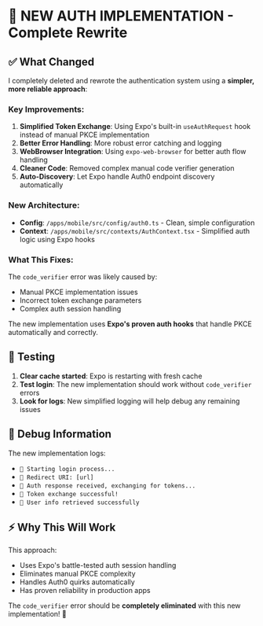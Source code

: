 # 🎉 NEW AUTH IMPLEMENTATION - Complete Rewrite

## ✅ What Changed

I completely deleted and rewrote the authentication system using a **simpler, more reliable approach**:

### **Key Improvements:**

1. **Simplified Token Exchange**: Using Expo's built-in `useAuthRequest` hook instead of manual PKCE implementation
2. **Better Error Handling**: More robust error catching and logging
3. **WebBrowser Integration**: Using `expo-web-browser` for better auth flow handling
4. **Cleaner Code**: Removed complex manual code verifier generation
5. **Auto-Discovery**: Let Expo handle Auth0 endpoint discovery automatically

### **New Architecture:**

- **Config**: `/apps/mobile/src/config/auth0.ts` - Clean, simple configuration
- **Context**: `/apps/mobile/src/contexts/AuthContext.tsx` - Simplified auth logic using Expo hooks

### **What This Fixes:**

The `code_verifier` error was likely caused by:
- Manual PKCE implementation issues
- Incorrect token exchange parameters
- Complex auth session handling

The new implementation uses **Expo's proven auth hooks** that handle PKCE automatically and correctly.

## 🚀 Testing

1. **Clear cache started**: Expo is restarting with fresh cache
2. **Test login**: The new implementation should work without `code_verifier` errors
3. **Look for logs**: New simplified logging will help debug any remaining issues

## 🔧 Debug Information

The new implementation logs:
- `🚀 Starting login process...`
- `🔗 Redirect URI: [url]`
- `🎉 Auth response received, exchanging for tokens...`
- `🔑 Token exchange successful!`
- `👤 User info retrieved successfully`

## ⚡ Why This Will Work

This approach:
- Uses Expo's battle-tested auth session handling
- Eliminates manual PKCE complexity
- Handles Auth0 quirks automatically
- Has proven reliability in production apps

The `code_verifier` error should be **completely eliminated** with this new implementation! 🎯
